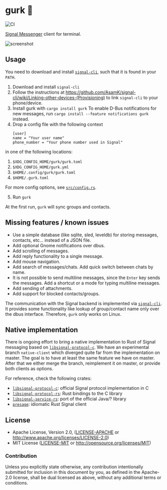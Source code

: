 # gurk 🥒
![CI](https://github.com/boxdot/gurk-rs/workflows/CI/badge.svg)

[Signal Messenger] client for terminal.

![screenshot](screenshot.png)

## Usage

You need to download and install [`signal-cli`], such that it is found in your `PATH`.

1. Download and install `signal-cli`
2. Follow the instructions at
   https://github.com/AsamK/signal-cli/wiki/Linking-other-devices-(Provisioning) to link
   `signal-cli` to your phone/device.
3. Install gurk with `cargo install gurk`
   To enable D-Bus notifications for new messages, run `cargo install --feature notifications gurk` instead.
4. Drop a config file with the following context
    ```
    [user]
    name = "Your user name"
    phone_number = "Your phone number used in Signal"
    ```

  in one of the following locations:

1. `$XDG_CONFIG_HOME/gurk/gurk.toml`
2. `$XDG_CONFIG_HOME/gurk.yml`
3. `$HOME/.config/gurk/gurk.toml`
4. `$HOME/.gurk.toml`

  For more config options, see [`src/config.rs`].

5. Run `gurk`

At the first run, `gurk` will sync groups and contacts.

## Missing features / known issues

* Use a simple database (like sqlite, sled, leveldb) for storing messages, contacts, etc... instead
  of a JSON file.
* Add optional Gnome notifications over dbus.
* Add scrolling of messages.
* Add reply functionality to a single message.
* Add mouse navigation.
* Add search of messages/chats. Add quick switch between chats by name.
* It is not possible to send multiline messages, since the `Enter` key sends the messages. Add a
  shortcut or a mode for typing multiline messages.
* Add sending of attachments.
* Add support for blocked contacts/groups.

The communication with the Signal backend is implemented via [`signal-cli`]. It provides some
functionality like lookup of group/contact name only over the dbus interface. Therefore, `gurk` only
works on Linux.

## Native implementation

There is ongoing effort to bring a native implementation to Rust of Signal messaging based on
[`libsignal-protocol-c`]. We have an experimental branch `native-client` which diverged quite far
from the implementation on master. The goal is to have at least the same feature we have on master.
After that we either merge the branch, reimplement it on master, or provide both clients as options.

For reference, check the following crates:

* [`libsignal-protocol-c`]: official Signal protocol implementation in C
* [`libsignal-protocol-rs`]: Rust bindings to the C library
* [`libsignal-service-rs`]: port of the official Java/? library
* [`presage`]: idiomatic Rust Signal client

## License

 * Apache License, Version 2.0, ([LICENSE-APACHE](LICENSE-APACHE) or
   http://www.apache.org/licenses/LICENSE-2.0)
 * MIT License ([LICENSE-MIT](LICENSE-MIT) or
   http://opensource.org/licenses/MIT)

### Contribution

Unless you explicitly state otherwise, any contribution intentionally submitted
for inclusion in this document by you, as defined in the Apache-2.0 license,
shall be dual licensed as above, without any additional terms or conditions.

[Signal Messenger]: https://signal.org
[`signal-cli`]: https://github.com/AsamK/signal-cli
[`libsignal-service-rs`]: https://github.com/Michael-F-Bryan/libsignal-service-rs
[`libsignal-protocol-rs`]: https://github.com/Michael-F-Bryan/libsignal-protocol-rs
[`libsignal-protocol-c`]: https://github.com/signalapp/libsignal-protocol-c
[`presage`]: https://github.com/gferon/presage
[`src/config.rs`]: https://github.com/boxdot/gurk-rs/blob/master/src/config.rs
